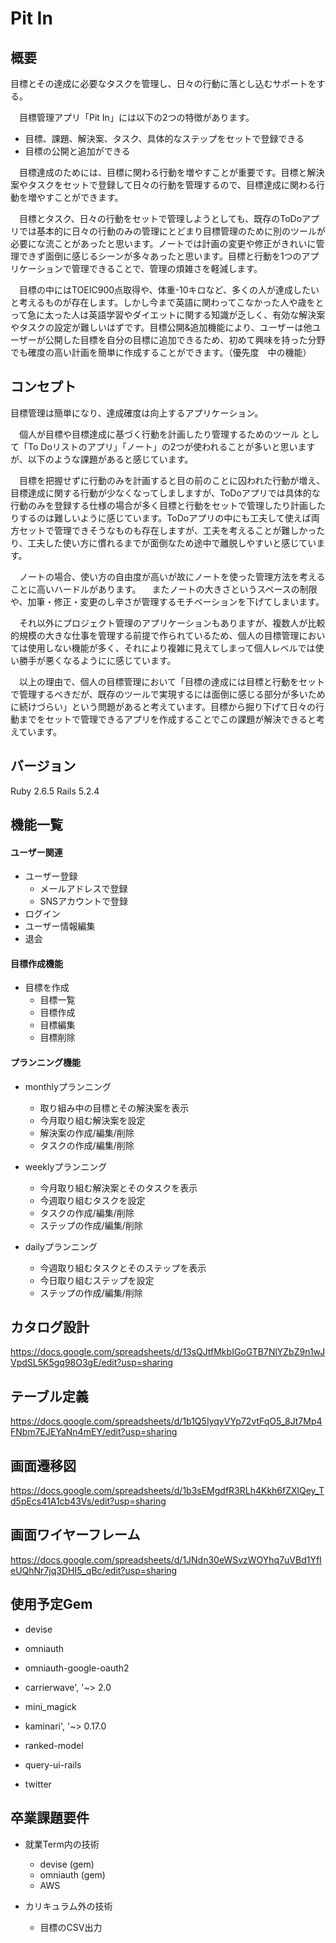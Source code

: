 # Pit In


## 概要
目標とその達成に必要なタスクを管理し、日々の行動に落とし込むサポートをする。

　目標管理アプリ「Pit In」には以下の2つの特徴があります。
- 目標、課題、解決案、タスク、具体的なステップをセットで登録できる
- 目標の公開と追加ができる

　目標達成のためには、目標に関わる行動を増やすことが重要です。目標と解決案やタスクをセットで登録して日々の行動を管理するので、目標達成に関わる行動を増やすことができます。

　目標とタスク、日々の行動をセットで管理しようとしても、既存のToDoアプリでは基本的に日々の行動のみの管理にとどまり目標管理のために別のツールが必要にな流ことがあったと思います。ノートでは計画の変更や修正がきれいに管理できず面倒に感じるシーンが多々あったと思います。目標と行動を1つのアプリケーションで管理できることで、管理の煩雑さを軽減します。

　目標の中にはTOEIC900点取得や、体重-10キロなど、多くの人が達成したいと考えるものが存在します。しかし今まで英語に関わってこなかった人や歳をとって急に太った人は英語学習やダイエットに関する知識が乏しく、有効な解決案やタスクの設定が難しいはずです。目標公開&追加機能により、ユーザーは他ユーザーが公開した目標を自分の目標に追加できるため、初めて興味を持った分野でも確度の高い計画を簡単に作成することができます。（優先度　中の機能）


## コンセプト
目標管理は簡単になり、達成確度は向上するアプリケーション。

　個人が目標や目標達成に基づく行動を計画したり管理するためのツール
として「To Doリストのアプリ」「ノート」の2つが使われることが多いと思いますが、以下のような課題があると感じています。

　目標を把握せずに行動のみを計画すると目の前のことに囚われた行動が増え、目標達成に関する行動が少なくなってしましますが、ToDoアプリでは具体的な行動のみを登録する仕様の場合が多く目標と行動をセットで管理したり計画したりするのは難しいように感じています。ToDoアプリの中にも工夫して使えば両方セットで管理できそうなものも存在しますが、工夫を考えることが難しかったり、工夫した使い方に慣れるまでが面倒なため途中で離脱しやすいと感じています。

　ノートの場合、使い方の自由度が高いが故にノートを使った管理方法を考えることに高いハードルがあります。
　またノートの大きさというスペースの制限や、加筆・修正・変更のし辛さが管理するモチベーションを下げてしまいます。

　それ以外にプロジェクト管理のアプリケーションもありますが、複数人が比較的規模の大きな仕事を管理する前提で作られているため、個人の目標管理においては使用しない機能が多く、それにより複雑に見えてしまって個人レベルでは使い勝手が悪くなるようにに感じています。

　以上の理由で、個人の目標管理において「目標の達成には目標と行動をセットで管理するべきだが、既存のツールで実現するには面倒に感じる部分が多いために続けづらい」という問題があると考えています。目標から掘り下げて日々の行動までをセットで管理できるアプリを作成することでこの課題が解決できると考えています。


## バージョン
Ruby 2.6.5
Rails 5.2.4


## 機能一覧
#### ユーザー関連
- ユーザー登録
  - メールアドレスで登録
  - SNSアカウントで登録
- ログイン
- ユーザー情報編集
- 退会

#### 目標作成機能
- 目標を作成
  - 目標一覧
  - 目標作成
  - 目標編集
  - 目標削除

#### プランニング機能
- monthlyプランニング
  - 取り組み中の目標とその解決案を表示
  - 今月取り組む解決案を設定
  - 解決案の作成/編集/削除
  - タスクの作成/編集/削除

- weeklyプランニング
  - 今月取り組む解決案とそのタスクを表示
  - 今週取り組むタスクを設定
  - タスクの作成/編集/削除
  - ステップの作成/編集/削除

- dailyプランニング
  - 今週取り組むタスクとそのステップを表示
  - 今日取り組むステップを設定
  - ステップの作成/編集/削除


## カタログ設計
https://docs.google.com/spreadsheets/d/13sQJtfMkbIGoGTB7NlYZbZ9n1wJVpdSL5K5gq98O3gE/edit?usp=sharing


## テーブル定義
https://docs.google.com/spreadsheets/d/1b1Q5IyqyVYp72vtFqO5_8Jt7Mp4FNbm7EJEYaNn4mEY/edit?usp=sharing


## 画面遷移図
https://docs.google.com/spreadsheets/d/1b3sEMgdfR3RLh4Kkh6fZXlQey_Td5pEcs41A1cb43Vs/edit?usp=sharing


## 画面ワイヤーフレーム
https://docs.google.com/spreadsheets/d/1JNdn30eWSvzWOYhq7uVBd1YfIeUQhNr7jq3DHI5_qBc/edit?usp=sharing


## 使用予定Gem
- devise
- omniauth
- omniauth-google-oauth2

- carrierwave', '~> 2.0
- mini_magick

- kaminari', '~> 0.17.0

- ranked-model
- query-ui-rails

- twitter


## 卒業課題要件
- 就業Term内の技術
  - devise (gem)
  - omniauth (gem)
  - AWS

- カリキュラム外の技術
  - 目標のCSV出力
